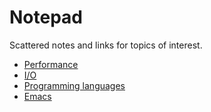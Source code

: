 # Notepad

Scattered notes and links for topics of interest.

- [Performance](performance.md)
- [I/O](io.md)
- [Programming languages](pl.md)
- [Emacs](emacs.md)
